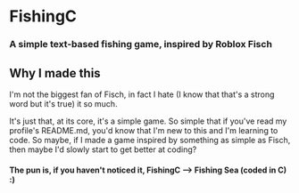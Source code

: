 # FishingC

### A simple text-based fishing game, inspired by Roblox Fisch

## Why I made this

I'm not the biggest fan of Fisch, in fact I hate (I know that that's a strong word but it's true) it so much.

It's just that, at its core, it's a simple game. So simple that if you've read my profile's README.md, you'd know that I'm new to this and I'm learning to code. So maybe, if I made a game inspired by something as simple as Fisch, then maybe I'd slowly start to get better at coding?

#### The pun is, if you haven't noticed it, FishingC --> Fishing Sea (coded in C) :)